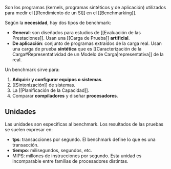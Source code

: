 Son los programas (kernels, programas sintéticos y de aplicación) utilizados para medir el [[Rendimiento de un SI]] en el [[Benchmarking]].

Según la **necesidad**, hay dos tipos de benchmark:

- **General**: son diseñados para estudios de [[Evaluación de las Prestaciones]]. Usan una [[Carga de Prueba]] **artificial**.
- **De aplicación**: conjunto de programas extraídos de la carga real. Usan una carga de prueba **sintética** que es [[Caracterización de la Carga#Representatividad de un Modelo de Carga|representativa]] de la real.

Un benchmark sirve para:

1. **Adquirir y configurar equipos o sistemas**.
2. [[Sintonización]] de sistemas.
3. La [[Planificación de la Capacidad]].
4. Comparar **compiladores** y diseñar **procesadores**.

## Unidades

Las unidades son específicas al benchmark. Los resultados de las pruebas se suelen expresar en:

- **tps**: transacciones por segundo. El benchmark define lo que es una transacción.
- **tiempo**: milisegundos, segundos, etc.
- MIPS: millones de instrucciones por segundo. Esta unidad es incomparable entre familias de procesadores distintas.
